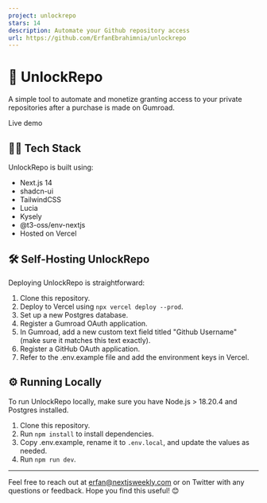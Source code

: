 ```yaml
---
project: unlockrepo
stars: 14
description: Automate your Github repository access
url: https://github.com/ErfanEbrahimnia/unlockrepo
---
```


🔐 UnlockRepo
=============

A simple tool to automate and monetize granting access to your private repositories after a purchase is made on Gumroad.

Live demo

👨‍💻 Tech Stack
----------------

UnlockRepo is built using:

-   Next.js 14
-   shadcn-ui
-   TailwindCSS
-   Lucia
-   Kysely
-   @t3-oss/env-nextjs
-   Hosted on Vercel

🛠️ Self-Hosting UnlockRepo
---------------------------

Deploying UnlockRepo is straightforward:

1.  Clone this repository.
2.  Deploy to Vercel using `npx vercel deploy --prod`.
3.  Set up a new Postgres database.
4.  Register a Gumroad OAuth application.
5.  In Gumroad, add a new custom text field titled "Github Username" (make sure it matches this text exactly).
6.  Register a GitHub OAuth application.
7.  Refer to the .env.example file and add the environment keys in Vercel.

⚙️ Running Locally
------------------

To run UnlockRepo locally, make sure you have Node.js > 18.20.4 and Postgres installed.

1.  Clone this repository.
2.  Run `npm install` to install dependencies.
3.  Copy .env.example, rename it to `.env.local`, and update the values as needed.
4.  Run `npm run dev`.

* * *

Feel free to reach out at erfan@nextjsweekly.com or on Twitter with any questions or feedback. Hope you find this useful! 😊
